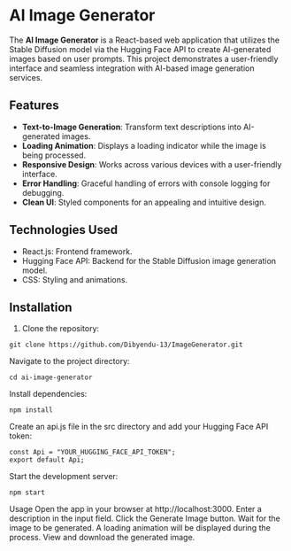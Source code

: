 # AI Image Generator

The **AI Image Generator** is a React-based web application that utilizes the Stable Diffusion model via the Hugging Face API to create AI-generated images based on user prompts. This project demonstrates a user-friendly interface and seamless integration with AI-based image generation services.

## Features

- **Text-to-Image Generation**: Transform text descriptions into AI-generated images.
- **Loading Animation**: Displays a loading indicator while the image is being processed.
- **Responsive Design**: Works across various devices with a user-friendly interface.
- **Error Handling**: Graceful handling of errors with console logging for debugging.
- **Clean UI**: Styled components for an appealing and intuitive design.

## Technologies Used

- React.js: Frontend framework.
- Hugging Face API: Backend for the Stable Diffusion image generation model.
- CSS: Styling and animations.

## Installation

1. Clone the repository:

```
git clone https://github.com/Dibyendu-13/ImageGenerator.git
```
Navigate to the project directory:

```
cd ai-image-generator
```
Install dependencies:


```
npm install
```

Create an api.js file in the src directory and add your Hugging Face API token:

```
const Api = "YOUR_HUGGING_FACE_API_TOKEN";
export default Api;
```

Start the development server:

```
npm start
```

Usage
Open the app in your browser at http://localhost:3000.
Enter a description in the input field.
Click the Generate Image button.
Wait for the image to be generated. A loading animation will be displayed during the process.
View and download the generated image.
